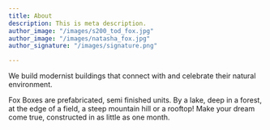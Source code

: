 ```yaml
---
title: About
description: This is meta description.
author_image: "/images/s200_tod_fox.jpg"
author_image: "/images/natasha_fox.jpg"
author_signature: "/images/signature.png"

---
```

We build modernist buildings that connect with and celebrate their natural environment. 

Fox Boxes are prefabricated, semi finished units. By a lake, deep in a forest, at the edge of a field, a steep mountain hill or a rooftop! Make your dream come true, constructed in as little as one month.
